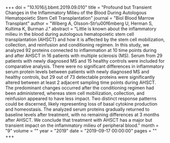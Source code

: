 +++
doi = "10.1016/j.bbmt.2019.09.010"
title = "Profound but Transient Changes in the Inflammatory Milieu of the Blood During Autologous Hematopoietic Stem Cell Transplantation"
journal = "Biol Blood Marrow Transplant"
author = "Wiberg A, Olsson-Str\u00f6mberg U, Herman S, Kultima K, Burman J."
abstract = "Little is known about the inflammatory milieu in the blood during autologous hematopoietic stem cell transplantation (AHSCT) and how it is affected by the stem cell mobilization, collection, and reinfusion and conditioning regimen. In this study, we analyzed 92 proteins connected to inflammation at 10 time points during and after AHSCT in 16 patients with multiple sclerosis (MS). Serum from 29 patients with newly diagnosed MS and 15 healthy controls were included for comparative analysis. There were no significant differences in inflammatory serum protein levels between patients with newly diagnosed MS and healthy controls, but 29 out of 73 detectable proteins were significantly altered between at least 2 adjacent sampling time points during AHSCT. The predominant changes occurred after the conditioning regimen had been administered, whereas stem cell mobilization, collection, and reinfusion appeared to have less impact. Two distinct response patterns could be discerned, likely representing loss of basal cytokine production and homeostasis. The analyzed serum proteins gradually returned to baseline levels after treatment, with no remaining differences at 3 months after AHSCT. We conclude that treatment with AHSCT has a major but transient impact on the inflammatory milieu of peripheral blood."
month = "9"
volume = ""
year = "2019"
date = "2019-09-17 00:00:00"
pages = ""
+++

